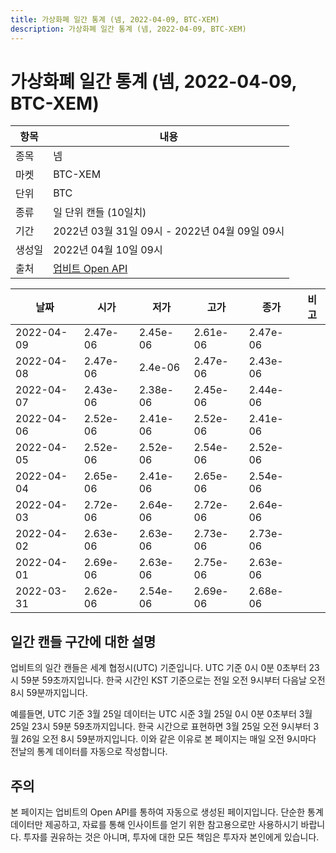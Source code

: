 ```yaml
---
title: 가상화폐 일간 통계 (넴, 2022-04-09, BTC-XEM)
description: 가상화폐 일간 통계 (넴, 2022-04-09, BTC-XEM)
---
```



가상화폐 일간 통계 (넴, 2022-04-09, BTC-XEM)
===

|항목|내용|
|--|--|
|종목|넴|
|마켓|BTC-XEM|
|단위|BTC|
|종류|일 단위 캔들 (10일치)|
|기간|2022년 03월 31일 09시 - 2022년 04월 09일 09시|
|생성일|2022년 04월 10일 09시|
|출처|[업비트 Open API](https://docs.upbit.com)|


|날짜|시가|저가|고가|종가|비고|
|--|--|--|--|--|--|
|2022-04-09|2.47e-06|2.45e-06|2.61e-06|2.47e-06|    |
|2022-04-08|2.47e-06|2.4e-06|2.47e-06|2.43e-06|    |
|2022-04-07|2.43e-06|2.38e-06|2.45e-06|2.44e-06|    |
|2022-04-06|2.52e-06|2.41e-06|2.52e-06|2.41e-06|    |
|2022-04-05|2.52e-06|2.52e-06|2.54e-06|2.52e-06|    |
|2022-04-04|2.65e-06|2.41e-06|2.65e-06|2.54e-06|    |
|2022-04-03|2.72e-06|2.64e-06|2.72e-06|2.64e-06|    |
|2022-04-02|2.63e-06|2.63e-06|2.73e-06|2.73e-06|    |
|2022-04-01|2.69e-06|2.63e-06|2.75e-06|2.63e-06|    |
|2022-03-31|2.62e-06|2.54e-06|2.69e-06|2.68e-06|    |


일간 캔들 구간에 대한 설명
---


업비트의 일간 캔들은 세계 협정시(UTC) 기준입니다. 
UTC 기준 0시 0분 0초부터 23시 59분 59초까지입니다. 
한국 시간인 KST 기준으로는 전일 오전 9시부터 다음날 오전 8시 59분까지입니다. 


예를들면, UTC 기준 3월 25일 데이터는 UTC 시준 3월 25일 0시 0분 0초부터 3월 25일 23시 59분 59초까지입니다. 
한국 시간으로 표현하면 3월 25일 오전 9시부터 3월 26일 오전 8시 59분까지입니다. 
이와 같은 이유로 본 페이지는 매일 오전 9시마다 전날의 통계 데이터를 자동으로 작성합니다. 


주의
---


본 페이지는 업비트의 Open API를 통하여 자동으로 생성된 페이지입니다. 
단순한 통계 데이터만 제공하고, 자료를 통해 인사이트를 얻기 위한 참고용으로만 사용하시기 바랍니다. 
투자를 권유하는 것은 아니며, 투자에 대한 모든 책임은 투자자 본인에게 있습니다. 
